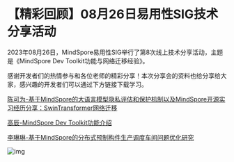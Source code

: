 # 【精彩回顾】08月26日易用性SIG技术分享活动

2023年08月26日，MindSpore易用性SIG举行了第8次线上技术分享活动，主题是《MindSpore Dev Toolkit功能与网络迁移经验》。

感谢开发者们的热情参与和各位老师的精彩分享！本次分享会的资料也给分享给大家，感兴趣的开发者们可以通过下方链接下载学习。

[陈可为-基于MindSpore的大语言模型隐私评估和保护机制以及MindSpore开源实习经历分享：SwinTransformer网络迁移](https://mindspore-website.obs.cn-north-4.myhuaweicloud.com/web_forum/Usability_SIG/20230826/陈可为-基于MindSpore的大语言模型隐私评估和保护机制以及MindSpore开源实习经历分享：SwinTransformer网络迁移.pdf)

[高辰-MindSpore Dev Toolkit功能介绍](https://mindspore-website.obs.cn-north-4.myhuaweicloud.com/web_forum/Usability_SIG/20230826/高辰-MindSporeDevToolkit功能介绍.pdf)

[李琳琳-基于MindSpore的分布式预制构件生产调度车间问题优化研究](https://mindspore-website.obs.cn-north-4.myhuaweicloud.com/web_forum/Usability_SIG/20230826/李琳琳-基于MindSpore的分布式预制构件生产调度车间问题优化研究.pdf)

![img](./images/1.png)